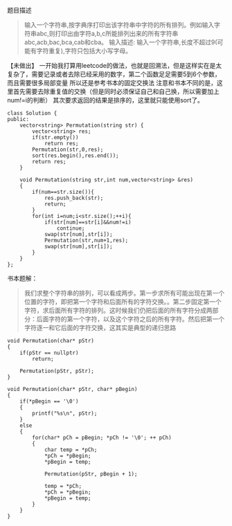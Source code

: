 题目描述
> 输入一个字符串,按字典序打印出该字符串中字符的所有排列。例如输入字符串abc,则打印出由字符a,b,c所能排列出来的所有字符串abc,acb,bac,bca,cab和cba。
输入描述:
输入一个字符串,长度不超过9(可能有字符重复),字符只包括大小写字母。

【未做出】
一开始我打算用leetcode的做法，也就是回溯法，但是这样实在是太复杂了，需要记录或者去除已经采用的数字，第二个函数足足需要5到6个参数，而且需要很多局部变量
所以还是参考书本的固定交换法
注意和书本不同的是，这里首先需要去除重复值的交换（但是同时必须保证自己和自己换，所以需要加上num!=i的判断）
其次要求返回的结果是排序的，这里就只能使用sort了。

```
class Solution {
public:
    vector<string> Permutation(string str) {
        vector<string> res;
        if(str.empty())
            return res;
        Permutation(str,0,res);
        sort(res.begin(),res.end());
        return res;
    }
    
    void Permutation(string str,int num,vector<string> &res)
    {
        if(num==str.size()){
            res.push_back(str);
            return;
        }
        for(int i=num;i<str.size();++i){
            if(str[num]==str[i]&&num!=i)
                continue;
            swap(str[num],str[i]);
            Permutation(str,num+1,res);
            swap(str[num],str[i]);
        }
    }
};
```

书本题解：
> 我们求整个字符串的排列，可以看成两步。第一步求所有可能出现在第一个位置的字符，即把第一个字符和后面所有的字符交换。。第二步固定第一个字符，求后面所有字符的排列。这时候我们仍把后面的所有字符分成两部分：后面字符的第一个字符，以及这个字符之后的所有字符。然后把第一个字符逐一和它后面的字符交换，这其实是典型的递归思路

```
void Permutation(char* pStr)
{
    if(pStr == nullptr)
        return;

    Permutation(pStr, pStr);
}

void Permutation(char* pStr, char* pBegin)
{
    if(*pBegin == '\0')
    {
        printf("%s\n", pStr);
    }
    else
    {
        for(char* pCh = pBegin; *pCh != '\0'; ++ pCh)
        {
            char temp = *pCh;
            *pCh = *pBegin;
            *pBegin = temp;

            Permutation(pStr, pBegin + 1);

            temp = *pCh;
            *pCh = *pBegin;
            *pBegin = temp;
        }
    }
}
```
